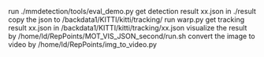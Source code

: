 run ./mmdetection/tools/eval_demo.py
get detection result xx.json in ./result
copy the json to /backdata1/KITTI/kitti/tracking/
run warp.py
get tracking result xx.json in /backdata1/KITTI/kitti/tracking/xx.json
visualize the result by 
/home/ld/RepPoints/MOT_VIS_JSON_second/run.sh
convert the image to video by 
/home/ld/RepPoints/img_to_video.py